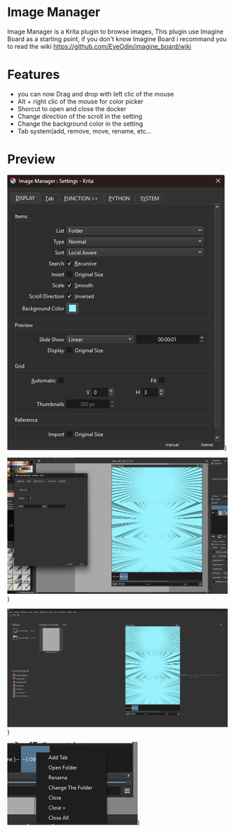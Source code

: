 # Image Manager

Image Manager is a Krita plugin to browse images, 
This plugin use Imagine Board as a starting point, if you don't know Imagine Board i recommand you to
read the wiki https://github.com/EyeOdin/imagine_board/wiki

# Features

- you can now Drag and drop with left clic of the mouse
- Alt + right clic of the mouse for color picker
- Shorcut to open and close the docker
- Change direction of the scroll in the setting
- Change the background color in the setting
- Tab system(add, remove, move, rename, etc...

# Preview

![Picture](https://github.com/KBSBAUDRICE/image_manager/blob/main/Images/6.png))

![Picture](https://github.com/KBSBAUDRICE/image_manager/blob/main/Images/4.png))

![Picture](https://github.com/KBSBAUDRICE/image_manager/blob/main/Images/5.png))

![Picture](https://github.com/KBSBAUDRICE/image_manager/blob/main/Images/3.png))
